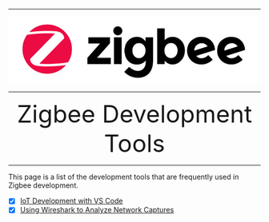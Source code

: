 ********
![zigbee](files/zigbee.png)
********


<div align="center">
    <font size=72>Zigbee Development Tools</font>
</div>

********  

This page is a list of the development tools that are frequently used in Zigbee development.

- [x] [IoT Development with VS Code](IoT-Development-with-VS-Code)
- [x] [Using Wireshark to Analyze Network Captures](Zigbee-Tools-Wireshark)
